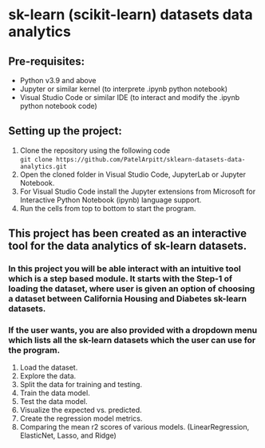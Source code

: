 # sk-learn (scikit-learn) datasets data analytics

## Pre-requisites:
* Python v3.9 and above
* Jupyter or similar kernel (to interprete .ipynb python notebook)
* Visual Studio Code or similar IDE (to interact and modify the .ipynb python notebook code)

## Setting up the project:
1. Clone the repository using the following code  
```git clone https://github.com/PatelArpitt/sklearn-datasets-data-analytics.git```  
2. Open the cloned folder in Visual Studio Code, JupyterLab or Jupyter Notebook.
3. For Visual Studio Code install the Jupyter extensions from Microsoft for Interactive Python Notebook (ipynb) language support.  
4. Run the cells from top to bottom to start the program.  
## This project has been created as an interactive tool for the data analytics of sk-learn datasets.

### In this project you will be able interact with an intuitive tool which is a step based module. It starts with the Step-1 of loading the dataset, where user is given an option of choosing a dataset between California Housing and Diabetes sk-learn datasets.
### If the user wants, you are also provided with a dropdown menu which lists all the sk-learn datasets which the user can use for the program.

1. Load the dataset.
2. Explore the data.
3. Split the data for training and testing.
4. Train the data model.
5. Test the data model.
6. Visualize the expected vs. predicted.
7. Create the regression model metrics.
8. Comparing the mean r2 scores of various models. (LinearRegression, ElasticNet, Lasso, and Ridge)